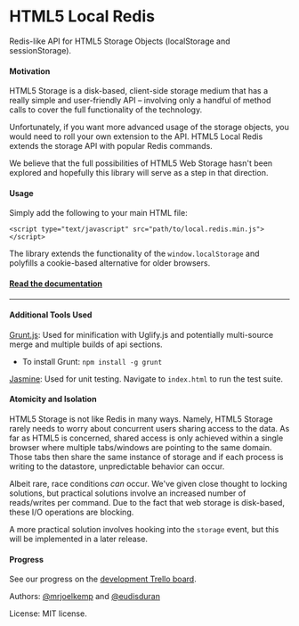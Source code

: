 HTML5 Local Redis
=================

Redis-like API for HTML5 Storage Objects (localStorage and sessionStorage).

#### Motivation

HTML5 Storage is a disk-based, client-side storage medium that has a really simple and user-friendly API – involving only a handful of method calls to cover the full functionality of the technology.

Unfortunately, if you want more advanced usage of the storage objects, you would need to roll your own extension to the API. HTML5 Local Redis extends the storage API with popular Redis commands.

We believe that the full possibilities of HTML5 Web Storage hasn't been explored and hopefully this library will serve as a step in that direction.

#### Usage

Simply add the following to your main HTML file:

    <script type="text/javascript" src="path/to/local.redis.min.js"></script>

The library extends the functionality of the `window.localStorage` and polyfills a cookie-based alternative for older browsers.

#### [Read the documentation](http://html5-local-redis.github.com)

***

#### Additional Tools Used

[Grunt.js](https://github.com/cowboy/grunt): Used for minification with Uglify.js and potentially multi-source merge and multiple builds of api sections.

* To install Grunt: `npm install -g grunt`

[Jasmine](http://pivotal.github.com/jasmine/): Used for unit testing. Navigate to `index.html` to run the test suite.

#### Atomicity and Isolation

HTML5 Storage is not like Redis in many ways. Namely, HTML5 Storage rarely needs to worry about concurrent users sharing access to the data. As far as HTML5 is concerned, shared access is only achieved within a single browser where multiple tabs/windows are pointing to the same domain. Those tabs then share the same instance of storage and if each process is writing to the datastore, unpredictable behavior can occur.

Albeit rare, race conditions *can* occur. We've given close thought to locking solutions, but practical solutions involve an increased number of reads/writes per command. Due to the fact that web storage is disk-based, these I/O operations are blocking.

A more practical solution involves hooking into the `storage` event, but this will be implemented in a later release.

#### Progress

See our progress on the [development Trello board](http://bit.ly/NYgW7c).

Authors: [@mrjoelkemp](https://twitter.com/mrjoelkemp) and [@eudisduran](https://twitter.com/eudisduran)

License: MIT license.